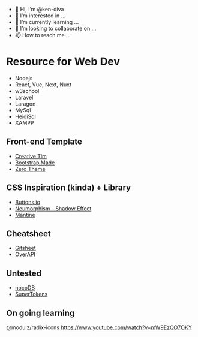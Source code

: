 - 👋 Hi, I’m @ken-diva
- 👀 I’m interested in ...
- 🌱 I’m currently learning ...
- 💞️ I’m looking to collaborate on ...
- 📫 How to reach me ...

<!---
ken-diva/ken-diva is a ✨ special ✨ repository because its `README.md` (this file) appears on your GitHub profile.
You can click the Preview link to take a look at your changes.
--->

# Resource for Web Dev

- Nodejs
- React, Vue, Next, Nuxt
- w3school
- Laravel
- Laragon
- MySql
- HeidiSql
- XAMPP

## Front-end Template

- [Creative Tim](https://www.creative-tim.com/)
- [Bootstrap Made](https://bootstrapmade.com/)
- [Zero Theme](https://www.zerotheme.com/)

## CSS Inspiration (kinda) + Library

- [Buttons.io](https://cssbuttons.io/)
- [Neumorphism - Shadow Effect](https://neumorphism.io)
- [Mantine](https://mantine.dev/)

## Cheatsheet
 
- [Gitsheet](https://gitsheet.wtf/)
- [OverAPI](https://overapi.com/)

## Untested

- [nocoDB](https://nocodb.com/)
- [SuperTokens](https://supertokens.com/)

## On going learning

@modulz/radix-icons
https://www.youtube.com/watch?v=mW9EzQO7OKY

